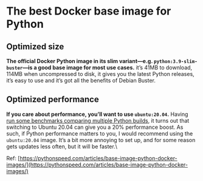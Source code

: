 # The best Docker base image for Python

## Optimized size

**The official Docker Python image in its slim variant—e.g. `python:3.9-slim-buster`—is a good base image for most use cases.** it’s 41MB to download, 114MB when uncompressed to disk, it gives you the latest Python releases, it’s easy to use and it’s got all the benefits of Debian Buster.

## Optimized performance

**If you care about performance, you’ll want to use `ubuntu:20.04`.** Having [run some benchmarks comparing multiple Python builds](https://pythonspeed.com/articles/faster-python/), it turns out that switching to Ubuntu 20.04 can give you a 20% performance boost. As such, if Python performance matters to you, I would recommend using the `ubuntu:20.04` image. It’s a bit more annoying to set up, and for some reason gets updates less often, but it will be faster.\


Ref: [https://pythonspeed.com/articles/base-image-python-docker-images/](https://pythonspeed.com/articles/base-image-python-docker-images/)
